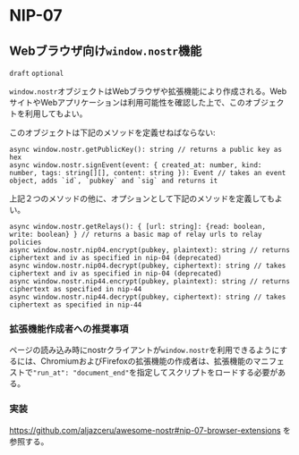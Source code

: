 NIP-07
======

Webブラウザ向け`window.nostr`機能
------------------------------------------

`draft` `optional`

`window.nostr`オブジェクトはWebブラウザや拡張機能により作成される。WebサイトやWebアプリケーションは利用可能性を確認した上で、このオブジェクトを利用してもよい。

このオブジェクトは下記のメソッドを定義せねばならない:

```
async window.nostr.getPublicKey(): string // returns a public key as hex
async window.nostr.signEvent(event: { created_at: number, kind: number, tags: string[][], content: string }): Event // takes an event object, adds `id`, `pubkey` and `sig` and returns it
```

上記２つのメソッドの他に、オプションとして下記のメソッドを定義してもよい。
```
async window.nostr.getRelays(): { [url: string]: {read: boolean, write: boolean} } // returns a basic map of relay urls to relay policies
async window.nostr.nip04.encrypt(pubkey, plaintext): string // returns ciphertext and iv as specified in nip-04 (deprecated)
async window.nostr.nip04.decrypt(pubkey, ciphertext): string // takes ciphertext and iv as specified in nip-04 (deprecated)
async window.nostr.nip44.encrypt(pubkey, plaintext): string // returns ciphertext as specified in nip-44
async window.nostr.nip44.decrypt(pubkey, ciphertext): string // takes ciphertext as specified in nip-44
```

### 拡張機能作成者への推奨事項
ページの読み込み時にnostrクライアントが`window.nostr`を利用できるようにするには、ChromiumおよびFirefoxの拡張機能の作成者は、拡張機能のマニフェストで`"run_at": "document_end"`を指定してスクリプトをロードする必要がある。


### 実装

https://github.com/aljazceru/awesome-nostr#nip-07-browser-extensions を参照する。
